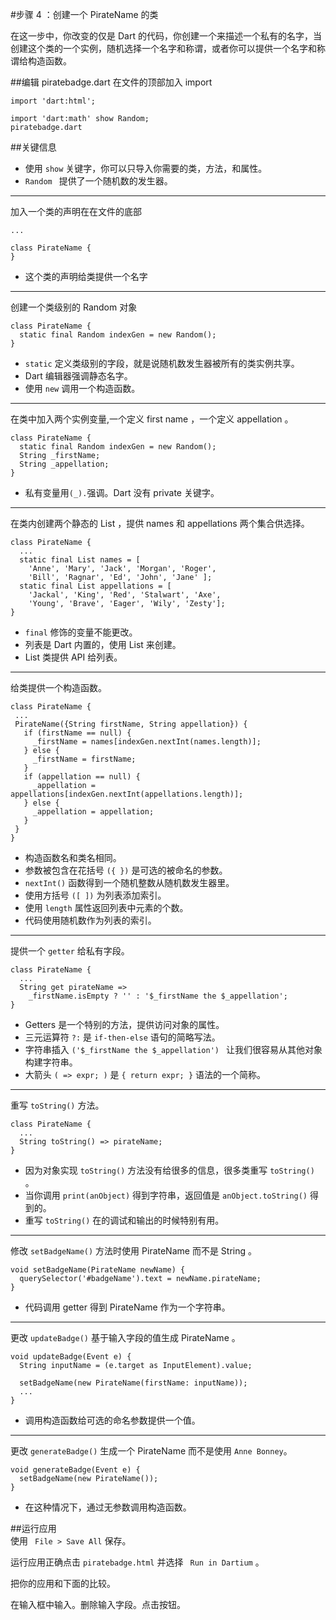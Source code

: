#步骤 4 ：创建一个 PirateName 的类

在这一步中，你改变的仅是 Dart 的代码，你创建一个来描述一个私有的名字，当创建这个类的一个实例，随机选择一个名字和称谓，或者你可以提供一个名字和称谓给构造函数。

##编辑 piratebadge.dart
在文件的顶部加入 import  
  
```
import 'dart:html';

import 'dart:math' show Random;
piratebadge.dart
```     
 
##关键信息
- 使用 `show` 关键字，你可以只导入你需要的类，方法，和属性。
- `Random ` 提供了一个随机数的发生器。
____
加入一个类的声明在在文件的底部  

```
...

class PirateName {
}
```  

- 这个类的声明给类提供一个名字
____
创建一个类级别的 Random 对象

```
class PirateName {
  static final Random indexGen = new Random();
}
```

- `static` 定义类级别的字段，就是说随机数发生器被所有的类实例共享。
- Dart 编辑器强调静态名字。
-  使用 `new` 调用一个构造函数。
____
在类中加入两个实例变量,一个定义 first name ，一个定义 appellation 。  

```
class PirateName {
  static final Random indexGen = new Random();
  String _firstName;
  String _appellation;
}
``` 
- 私有变量用`(_).`强调。Dart 没有 private 关键字。
____
在类内创建两个静态的 List ，提供 names 和 appellations 两个集合供选择。

```
class PirateName {
  ...
  static final List names = [
    'Anne', 'Mary', 'Jack', 'Morgan', 'Roger',
    'Bill', 'Ragnar', 'Ed', 'John', 'Jane' ];
  static final List appellations = [
    'Jackal', 'King', 'Red', 'Stalwart', 'Axe',
    'Young', 'Brave', 'Eager', 'Wily', 'Zesty'];
}
```
- `final` 修饰的变量不能更改。
- 列表是 Dart 内置的，使用 List 来创建。
- List 类提供 API 给列表。
 ____
 给类提供一个构造函数。
 
 ```
 class PirateName {
  ...
  PirateName({String firstName, String appellation}) {
    if (firstName == null) {
      _firstName = names[indexGen.nextInt(names.length)];
    } else {
      _firstName = firstName;
    }
    if (appellation == null) {
      _appellation = appellations[indexGen.nextInt(appellations.length)];
    } else {
      _appellation = appellation;
    }
  }
}
```  
- 构造函数名和类名相同。
- 参数被包含在花括号 `({ })` 是可选的被命名的参数。
- `nextInt()` 函数得到一个随机整数从随机数发生器里。
- 使用方括号 `([ ])` 为列表添加索引。
- 使用 `length` 属性返回列表中元素的个数。
- 代码使用随机数作为列表的索引。  
____
提供一个 `getter` 给私有字段。

```
class PirateName {
  ...
  String get pirateName =>
    _firstName.isEmpty ? '' : '$_firstName the $_appellation';
}
```  
- Getters 是一个特别的方法，提供访问对象的属性。
- 三元运算符 `?:` 是 `if-then-else` 语句的简略写法。
- 字符串插入  `('$_firstName the $_appellation') ` 让我们很容易从其他对象构建字符串。
- 大箭头 `( => expr; )` 是 `{ return expr; }` 语法的一个简称。  
____
重写 `toString()` 方法。  

```
class PirateName {
  ...
  String toString() => pirateName;
}
```  
- 因为对象实现 `toString()` 方法没有给很多的信息，很多类重写 `toString()` 。  
- 当你调用 `print(anObject)` 得到字符串，返回值是 `anObject.toString()` 得到的。  
- 重写 `toString()` 在的调试和输出的时候特别有用。 
____
修改 `setBadgeName()` 方法时使用 PirateName 而不是 String 。    

```
void setBadgeName(PirateName newName) {
  querySelector('#badgeName').text = newName.pirateName;
}
```
- 代码调用 getter 得到 PirateName 作为一个字符串。  
____
更改 `updateBadge()` 基于输入字段的值生成 PirateName 。  

```
void updateBadge(Event e) {
  String inputName = (e.target as InputElement).value;
  
  setBadgeName(new PirateName(firstName: inputName));
  ...
}
```
- 调用构造函数给可选的命名参数提供一个值。
____  
更改 ` generateBadge() ` 生成一个 PirateName 而不是使用 `Anne Bonney`。

```
void generateBadge(Event e) {
  setBadgeName(new PirateName());
}

```  
- 在这种情况下，通过无参数调用构造函数。

##运行应用  
使用 ` File > Save All` 保存。  

运行应用正确点击 `piratebadge.html` 并选择 ` Run in Dartium` 。

把你的应用和下面的比较。

在输入框中输入。删除输入字段。点击按钮。  




  
